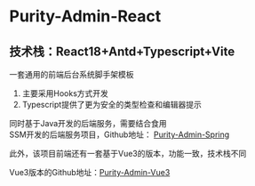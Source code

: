 # Purity-Admin-React

## 技术栈：React18+Antd+Typescript+Vite

一套通用的前端后台系统脚手架模板

1. 主要采用Hooks方式开发
2. Typescript提供了更为安全的类型检查和编辑器提示

同时基于Java开发的后端服务，需要结合食用<br/>
SSM开发的后端服务项目，Github地址： [Purity-Admin-Spring](https://github.com/MongieLee/purity-admin-spring)

此外，该项目前端还有一套基于Vue3的版本，功能一致，技术栈不同

Vue3版本的Github地址：[Purity-Admin-Vue3](https://github.com/MongieLee/purity-admin-vue3)
